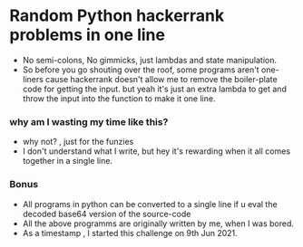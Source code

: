 # Random Python hackerrank problems in one line
- No semi-colons, No gimmicks, just lambdas and state manipulation. 
- So before you go shouting over the roof, some programs aren't one-liners cause hackerrank doesn't allow me to remove the boiler-plate code for getting the input. but yeah it's just an extra lambda to get and throw the input into the function to make it one line.

### why am I wasting my time like this?
- why not? , just for the funzies
- I don't understand what I write, but hey it's rewarding when it all comes together in a single line.

### Bonus
- All programs in python can be converted to a single line if u eval the decoded base64 version of the source-code
- All the above programms are originally written by me, when I was bored.
- As a timestamp , I started this challenge on 9th Jun 2021.